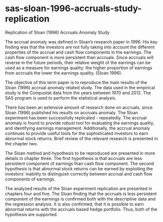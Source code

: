 # sas-sloan-1996-accruals-study-replication
Replication of Sloan (1996) Accruals Anomaly Study

The accrual anomaly was defined in Sloan’s research paper in 1996. His key finding was that the investors are not fully 
taking into account the different properties of the accrual and cash flow components in the earnings. The cash flow 
component is more persistent than accruals. Since accruals will reverse in the future periods, their relative weight 
of the earnings can be used as a measure for earnings quality: the higher proportion of earnings from accruals the 
lower the earnings quality. (Sloan 1996).

The objective of this term paper is to reproduce the main results of the Sloan (1996) accrual anomaly related study. 
The data used in the empirical study is the Compustat data from the years between 1970 and 2012. The SAS program is 
used to perform the statistical analysis.

There has been an extensive amount of research done on accruals, since Sloan (1996) published his results on accruals 
anomaly. The Sloan experiment has been successfully replicated - repeatedly. The accrual anomaly is found to provide 
robust tool for evaluating the earnings quality, and identifying earnings management. Additionally, the accrual anomaly 
continues to provide useful tools for the sophisticated investors to earn abnormal stock returns. Brief review of the 
relevant research is presented in the chapter two.

The Sloan method and hypothesis to be reproduced are presented in more details in chapter three. The first hypothesis 
is that accruals are less persistent component of earnings than cash flow component. The second hypothesis is that 
abnormal stock returns can be earned by exploiting the investors’ inability to distinguish correctly between accrual 
and cash flow components of earnings. 

The analyzed results of the Sloan experiment replication are presented in chapters four and five. The Sloan finding 
that the accruals is less persistent component of the earnings is confirmed both with the descriptive data and the 
regression analysis. It is also confirmed, that it is possible to earn abnormal returns with the accruals based hedge 
portfolio. Thus, both of the hypothesis are supported.
